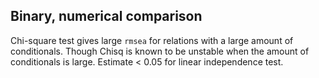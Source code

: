 ## Binary, numerical comparison
Chi-square test gives large `rmsea` for relations with a large amount of conditionals. Though Chisq is known to be unstable when the amount of conditionals is large. Estimate < 0.05 for linear independence test.